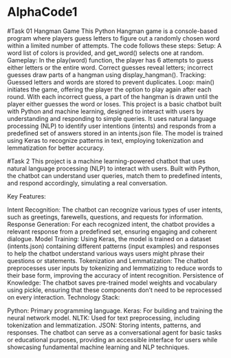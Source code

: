 # AlphaCode1
#Task 01 
Hangman Game
This Python Hangman game is a console-based program where players guess letters to figure out a randomly chosen word within a limited number of attempts. The code follows these steps:
Setup: A word list of colors is provided, and get_word() selects one at random.
Gameplay: In the play(word) function, the player has 6 attempts to guess either letters or the entire word. Correct guesses reveal letters; incorrect guesses draw parts of a hangman using display_hangman().
Tracking: Guessed letters and words are stored to prevent duplicates.
Loop: main() initiates the game, offering the player the option to play again after each round.
With each incorrect guess, a part of the hangman is drawn until the player either guesses the word or loses.
This project is a basic chatbot built with Python and machine learning, designed to interact with users by understanding and responding to simple queries. It uses natural language processing (NLP) to identify user intentions (intents) and responds from a predefined set of answers stored in an intents.json file. The model is trained using Keras to recognize patterns in text, employing tokenization and lemmatization for better accuracy.

#Task 2
This project is a machine learning-powered chatbot that uses natural language processing (NLP) to interact with users. Built with Python, the chatbot can understand user queries, match them to predefined intents, and respond accordingly, simulating a real conversation.

Key Features:

Intent Recognition: The chatbot can recognize various types of user intents, such as greetings, farewells, questions, and requests for information.
Response Generation: For each recognized intent, the chatbot provides a relevant response from a predefined set, ensuring engaging and coherent dialogue.
Model Training: Using Keras, the model is trained on a dataset (intents.json) containing different patterns (input examples) and responses to help the chatbot understand various ways users might phrase their questions or statements.
Tokenization and Lemmatization: The chatbot preprocesses user inputs by tokenizing and lemmatizing to reduce words to their base form, improving the accuracy of intent recognition.
Persistence of Knowledge: The chatbot saves pre-trained model weights and vocabulary using pickle, ensuring that these components don’t need to be reprocessed on every interaction.
Technology Stack:

Python: Primary programming language.
Keras: For building and training the neural network model.
NLTK: Used for text preprocessing, including tokenization and lemmatization.
JSON: Storing intents, patterns, and responses.
The chatbot can serve as a conversational agent for basic tasks or educational purposes, providing an accessible interface for users while showcasing fundamental machine learning and NLP techniques.
